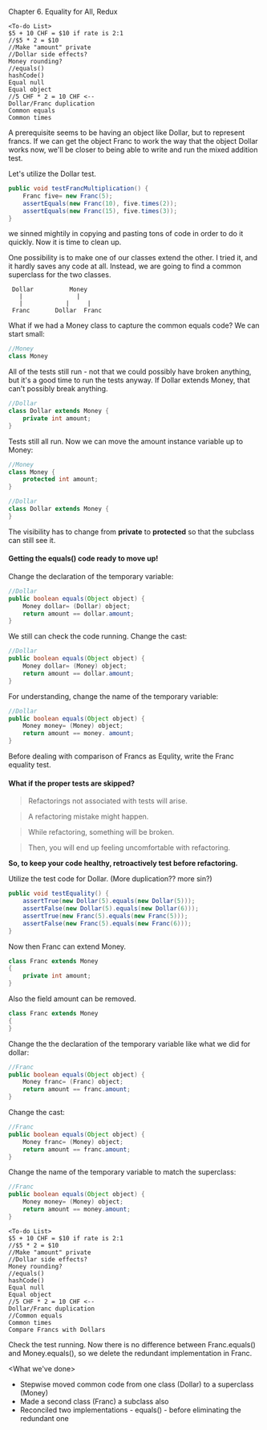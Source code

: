 Chapter 6. Equality for All, Redux


```
<To-do List>
$5 + 10 CHF = $10 if rate is 2:1 
//$5 * 2 = $10
//Make "amount" private 
//Dollar side effects? 
Money rounding? 
//equals()
hashCode()
Equal null
Equal object
//5 CHF * 2 = 10 CHF <--
Dollar/Franc duplication 
Common equals 
Common times
```

A prerequisite seems to be having an object like Dollar, but to represent francs. If we can get the object Franc to work the way that the object Dollar works now, we'll be closer to being able to write and run the mixed addition test.

Let's utilize the Dollar test.
```java
public void testFrancMultiplication() { 
    Franc five= new Franc(5);
    assertEquals(new Franc(10), five.times(2)); 
    assertEquals(new Franc(15), five.times(3));
}
```
we sinned mightily in copying and pasting tons of code in order to do it quickly. Now it is time to clean up.

One possibility is to make one of our classes extend the other. I tried it, and it hardly saves any code at all. Instead, we are going to find a common superclass for the two classes.
```
 Dollar          Money
   |               |
   |            |     |
 Franc       Dollar  Franc      
```   
What if we had a Money class to capture the common equals code? We can start small:




```java
//Money
class Money
```
All of the tests still run - not that we could possibly have broken anything, but it's a good time to run the tests anyway. If Dollar extends Money, that can't possibly break anything.

```java
//Dollar
class Dollar extends Money { 
    private int amount;
}
```
Tests still all run. Now we can move the amount instance variable up to Money:
```java
//Money
class Money { 
    protected int amount;
}

//Dollar
class Dollar extends Money { 
}
```
The visibility has to change from **private** to **protected** so that the subclass can still see it.

#### Getting the equals() code ready to move up!

Change the declaration of the temporary variable:

```java
//Dollar
public boolean equals(Object object) { 
    Money dollar= (Dollar) object; 
    return amount == dollar.amount;
}
```
We still can check the code running.
Change the cast:
```java
//Dollar
public boolean equals(Object object) { 
    Money dollar= (Money) object; 
    return amount == dollar.amount;
}
```
For understanding, change the name of the temporary variable:
```java
//Dollar
public boolean equals(Object object) { 
    Money money= (Money) object; 
    return amount == money. amount;
}
```

Before dealing with comparison of Francs as Equlity, write the Franc equality test.

#### What if the proper tests are skipped?
> Refactorings not associated with tests will arise.

> A refactoring mistake might happen.

> While refactoring, something will be broken.

> Then, you will end up feeling uncomfortable with refactoring.

**So, to keep your code healthy, retroactively test before refactoring.**


Utilize the test code for Dollar. (More duplication?? more sin?)
```java
public void testEquality() {
    assertTrue(new Dollar(5).equals(new Dollar(5)));
    assertFalse(new Dollar(5).equals(new Dollar(6)));
    assertTrue(new Franc(5).equals(new Franc(5)));
    assertFalse(new Franc(5).equals(new Franc(6))); 
}
```

Now then Franc can extend Money.

```java
class Franc extends Money 
{
    private int amount;
}
```
Also the field amount can be removed.
```java
class Franc extends Money 
{
}
```
Change the the declaration of the temporary variable like what we did for dollar:

```java
//Franc
public boolean equals(Object object) { 
    Money franc= (Franc) object; 
    return amount == franc.amount;
}
```
Change the cast:
```java
//Franc
public boolean equals(Object object) { 
    Money franc= (Money) object; 
    return amount == franc.amount;
}
```
Change the name of the temporary variable to match the superclass:
```java
//Franc
public boolean equals(Object object) { 
    Money money= (Money) object; 
    return amount == money.amount;
}
```


```
<To-do List>
$5 + 10 CHF = $10 if rate is 2:1 
//$5 * 2 = $10
//Make "amount" private 
//Dollar side effects? 
Money rounding? 
//equals()
hashCode()
Equal null
Equal object
//5 CHF * 2 = 10 CHF <--
Dollar/Franc duplication 
//Common equals 
Common times
Compare Francs with Dollars
```

Check the test running.
Now there is no difference between Franc.equals()  and Money.equals(), so we delete the redundant implementation in Franc.

<What we've done>
* Stepwise moved common code from one class (Dollar) to a superclass (Money)
* Made a second class (Franc) a subclass also
* Reconciled two implementations - equals() - before eliminating the redundant one
